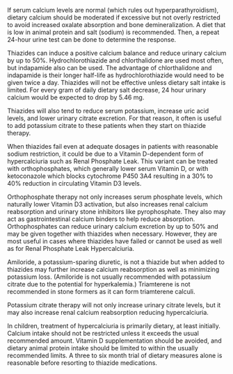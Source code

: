 If serum calcium levels are normal (which rules out hyperparathyroidism), dietary calcium should be moderated if excessive but not overly restricted to avoid increased oxalate absorption and bone demineralization. A diet that is low in animal protein and salt (sodium) is recommended. Then, a repeat 24-hour urine test can be done to determine the response.

Thiazides can induce a positive calcium balance and reduce urinary calcium by up to 50%. Hydrochlorothiazide and chlorthalidone are used most often, but indapamide also can be used. The advantage of chlorthalidone and indapamide is their longer half-life as hydrochlorothiazide would need to be given twice a day. Thiazides will not be effective unless dietary salt intake is limited. For every gram of daily dietary salt decrease, 24 hour urinary calcium would be expected to drop by 5.46 mg.

Thiazides will also tend to reduce serum potassium, increase uric acid levels, and lower urinary citrate excretion. For that reason, it often is useful to add potassium citrate to these patients when they start on thiazide therapy.

When thiazides fail even at adequate dosages in patients with reasonable sodium restriction, it could be due to a Vitamin D-dependent form of hypercalciuria such as Renal Phosphate Leak. This variant can be treated with orthophosphates, which generally lower serum Vitamin D, or with ketoconazole which blocks cytochrome P450 3A4 resulting in a 30% to 40% reduction in circulating Vitamin D3 levels.

Orthophosphate therapy not only increases serum phosphate levels, which naturally lower Vitamin D3 activation, but also increases renal calcium reabsorption and urinary stone inhibitors like pyrophosphate. They also may act as gastrointestinal calcium binders to help reduce absorption. Orthophosphates can reduce urinary calcium excretion by up to 50% and may be given together with thiazides when necessary. However, they are most useful in cases where thiazides have failed or cannot be used as well as for Renal Phosphate Leak Hypercalciuria.

Amiloride, a potassium-sparing diuretic, is not a thiazide but when added to thiazides may further increase calcium reabsorption as well as minimizing potassium loss. (Amiloride is not usually recommended with potassium citrate due to the potential for hyperkalemia.) Triamterene is not recommended in stone formers as it can form triamterene calculi.

Potassium citrate therapy will not only increase urinary citrate levels, but it may also increase renal calcium reabsorption reducing hypercalciuria.

In children, treatment of hypercalciuria is primarily dietary, at least initially. Calcium intake should not be restricted unless it exceeds the usual recommended amount. Vitamin D supplementation should be avoided, and dietary animal protein intake should be limited to within the usually recommended limits. A three to six month trial of dietary measures alone is reasonable before resorting to thiazide medications.